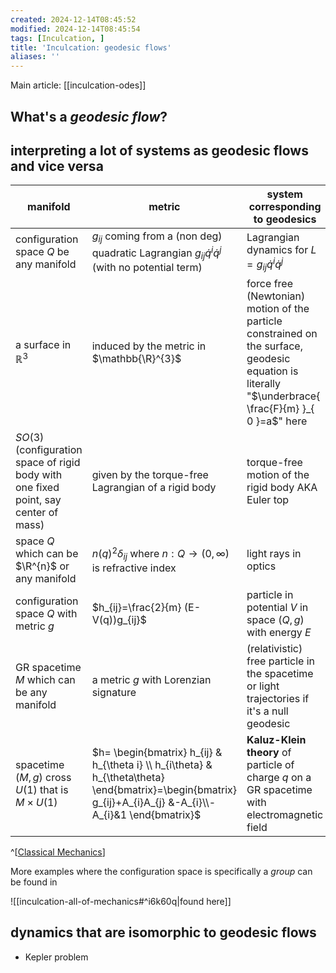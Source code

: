 ```yaml
---
created: 2024-12-14T08:45:52
modified: 2024-12-14T08:45:54
tags: [Inculcation, ]
title: 'Inculcation: geodesic flows'
aliases: '' 
---
```


Main article: [[inculcation-odes]]

## What's a *geodesic flow*?



## interpreting a lot of systems as geodesic flows and vice versa


| manifold                                                                               | metric                                                                                                                                                         | system corresponding to geodesics                                                                                                                    |
| -------------------------------------------------------------------------------------- | -------------------------------------------------------------------------------------------------------------------------------------------------------------- | ---------------------------------------------------------------------------------------------------------------------------------------------------- |
| configuration space $Q$ be any manifold                                                | $g_{ij}$ coming from a (non deg) quadratic Lagrangian $g_{ij}\dot{q}^{i}\dot{q}^{j}$ (with no potential term)                                                  | Lagrangian dynamics for $L=g_{ij}\dot{q}^{i}\dot{q}^{j}$                                                                                             |
| a surface in $\mathbb{R}^{3}$                                                          | induced by the metric in $\mathbb{\R}^{3}$                                                                                                                     | force free (Newtonian) motion of the particle constrained on the surface, geodesic equation is literally "$\underbrace{ \frac{F}{m} }_{ 0 }=a$" here |
| ${SO}(3)$ (configuration space of rigid body with one fixed point, say center of mass) | given by the torque-free Lagrangian of a rigid body                                                                                                            | torque-free motion of the rigid body AKA Euler top                                                                                                   |
| space $Q$ which can be $\R^{n}$ or any manifold                                        | $n(q)^{2}\delta_{ij}$ where $n:Q\to (0, \infty)$ is refractive index                                                                                           | light rays in optics                                                                                                                                 |
| configuration space $Q$ with metric $g$                                                | $h_{ij}=\frac{2}{m} (E-V(q))g_{ij}$                                                                                                                            | particle in potential $V$ in space $(Q,g)$ with energy $E$                                                                                           |
| GR spacetime $M$ which can be any manifold                                             | a metric $g$ with Lorenzian signature                                                                                                                          | (relativistic) free particle in the spacetime or light trajectories if it's a null geodesic                                                          |
| spacetime $(M,g)$ cross $U(1)$ that is $M\times U(1)$                                  | $h= \begin{bmatrix} h_{ij} & h_{\theta i} \\ h_{i\theta} & h_{\theta\theta}   \end{bmatrix}=\begin{bmatrix} g_{ij}+A_{i}A_{j} &-A_{i}\\-A_{i}&1 \end{bmatrix}$ | **Kaluz-Klein theory** of particle of charge $q$ on a GR spacetime with electromagnetic field                                                        |

^[[Classical Mechanics](https://math.ucr.edu/home/baez/classical/texfiles/2005/book/classical_20180116.pdf#page=57.36&gsr=0)]

More examples where the configuration space is specifically a *group* can be found in

![[inculcation-all-of-mechanics#^i6k60q|found here]]

## dynamics that are isomorphic to geodesic flows

- Kepler problem